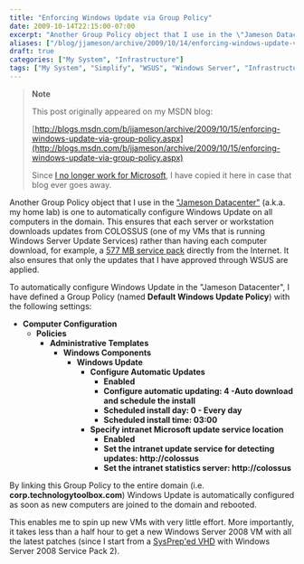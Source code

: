 ```yaml
---
title: "Enforcing Windows Update via Group Policy"
date: 2009-10-14T22:15:00-07:00
excerpt: "Another Group Policy object that I use in the \"Jameson Datacenter\" (a.k.a. my home lab) is one to automatically configure Windows Update on all computers in the domain. This ensures that each server or workstation downloads updates from COLOSSUS (one..."
aliases: ["/blog/jjameson/archive/2009/10/14/enforcing-windows-update-via-group-policy.aspx"]
draft: true
categories: ["My System", "Infrastructure"]
tags: ["My System", "Simplify", "WSUS", "Windows Server", "Infrastructure"]
---
```


> **Note**
>
> This post originally appeared on my MSDN blog:
>
> [http://blogs.msdn.com/b/jjameson/archive/2009/10/15/enforcing-windows-update-via-group-policy.aspx](http://blogs.msdn.com/b/jjameson/archive/2009/10/15/enforcing-windows-update-via-group-policy.aspx)
>
> Since [I no longer work for Microsoft](/blog/jjameson/2011/09/02/last-day-with-microsoft), I have copied it here in case that blog ever goes away.

Another Group Policy object that I use in the ["Jameson Datacenter"](/blog/jjameson/2009/09/13/the-jameson-datacenter) (a.k.a. my home lab) is one to automatically configure Windows Update on all computers in the domain. This ensures that each server or workstation downloads updates from COLOSSUS (one of my VMs that is running Windows Server Update Services) rather than having each computer download, for example, a [577 MB service pack](http://www.microsoft.com/downloads/details.aspx?FamilyID=656c9d4a-55ec-4972-a0d7-b1a6fedf51a7&displaylang=en) directly from the Internet. It also ensures that only the updates that I have approved through WSUS are applied.

To automatically configure Windows Update in the "Jameson Datacenter", I have defined a Group Policy (named **Default Windows Update Policy**) with the following settings:

- **Computer Configuration**
  - **Policies**
    - **Administrative Templates**
      - **Windows Components**
        - **Windows Update**
          - **Configure Automatic Updates**
            - **Enabled**
            - **Configure automatic updating: 4 -Auto download and schedule the install**
            - **Scheduled install day: 0 - Every day**
            - **Scheduled install time: 03:00**
          - **Specify intranet Microsoft update service location**
            - **Enabled**
            - **Set the intranet update service for detecting updates: http://colossus**
            - **Set the intranet statistics server: http://colossus**

By linking this Group Policy to the entire domain (i.e. **corp.technologytoolbox.com**) Windows Update is automatically configured as soon as new computers are joined to the domain and rebooted.

This enables me to spin up new VMs with very little effort. More importantly, it takes less than a half hour to get a new Windows Server 2008 VM with all the latest patches (since I start from a [SysPrep'ed VHD](/blog/jjameson/2009/08/12/using-sysprep-ed-vhds-for-new-hyper-v-virtual-machines) with Windows Server 2008 Service Pack 2).

